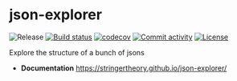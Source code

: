 # json-explorer

![Release](https://img.shields.io/github/v/release/stringertheory/json-explorer?include_prereleases)
[![Build status](https://img.shields.io/github/actions/workflow/status/stringertheory/json-explorer/main.yml?branch=main)](https://github.com/stringertheory/json-explorer/actions/workflows/main.yml?query=branch%3Amain)
[![codecov](https://codecov.io/gh/stringertheory/json-explorer/branch/main/graph/badge.svg)](https://codecov.io/gh/stringertheory/json-explorer)
[![Commit activity](https://img.shields.io/github/commit-activity/m/stringertheory/json-explorer)](https://img.shields.io/github/commit-activity/m/stringertheory/json-explorer)
[![License](https://img.shields.io/github/license/stringertheory/json-explorer)](https://img.shields.io/github/license/stringertheory/json-explorer)

Explore the structure of a bunch of jsons

- **Documentation** <https://stringertheory.github.io/json-explorer/>

